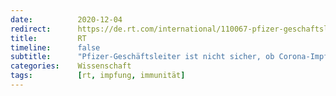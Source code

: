 ```yaml
---
date:          2020-12-04
redirect:      https://de.rt.com/international/110067-pfizer-geschaftsleiter-ist-nicht-sicher-impfstoff-covid-verbreitung-verhindert/
title:         RT
timeline:      false
subtitle:      "Pfizer-Geschäftsleiter ist nicht sicher, ob Corona-Impfstoff Weitergabe des Virus verhindert"
categories:    Wissenschaft
tags:          [rt, impfung, immunität]
---
```


